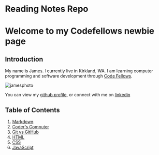 # Reading Notes Repo

# Welcome to my Codefellows newbie page

## Introduction
My name is James. I currently live in Kirkland, WA. I am learning computer programming and software development through [Code Fellows](https://www.codefellows.org/).

![jamesphoto](E5C45CB0-7EBB-4447-BD3E-FC2635B3BC6A.jpeg)

You can view my [github profile](https://github.com/jabuan0910), or connect with me on [linkedin](https://www.linkedin.com/in/jabuan/)

## Table of Contents

1. [Markdown](markdown.md)
2. [Coder's Computer](coderscomputer.md)
3. [Git vs GitHub](git.md)
4. [HTML](html.md)
5. [CSS](css.md)
6. [JavaScript](javascript.md)
